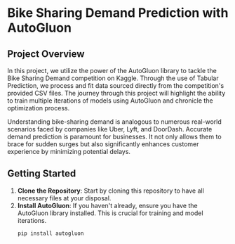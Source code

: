 # Bike Sharing Demand Prediction with AutoGluon

## Project Overview

In this project, we utilize the power of the AutoGluon library to tackle the Bike Sharing Demand competition on Kaggle. Through the use of Tabular Prediction, we process and fit data sourced directly from the competition's provided CSV files. The journey through this project will highlight the ability to train multiple iterations of models using AutoGluon and chronicle the optimization process.

Understanding bike-sharing demand is analogous to numerous real-world scenarios faced by companies like Uber, Lyft, and DoorDash. Accurate demand prediction is paramount for businesses. It not only allows them to brace for sudden surges but also significantly enhances customer experience by minimizing potential delays.

## Getting Started

1. **Clone the Repository**: Start by cloning this repository to have all necessary files at your disposal.
2. **Install AutoGluon**: If you haven't already, ensure you have the AutoGluon library installed. This is crucial for training and model iterations.
   ```bash
   pip install autogluon
   ```
